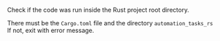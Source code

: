 [//]: # (auto_md_to_doc_comments segment start A)

<!-- markdownlint-disable -->
Check if the code was run inside the Rust project root directory.  

There must be the `Cargo.toml` file and the directory `automation_tasks_rs`  
If not, exit with error message.  

[//]: # (auto_md_to_doc_comments segment end A)
